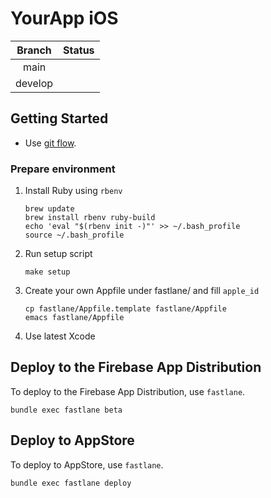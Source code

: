 # YourApp iOS

| Branch  |                                                                               Status                                                                               |
| :-----: | :----------------------------------------------------------------------------------------------------------------------------------------------------------------: |
| main  |  |
| develop |  |

## Getting Started

- Use [git flow](http://www.atmarkit.co.jp/ait/articles/1311/18/news017.html).

### Prepare environment

1) Install Ruby using `rbenv`

   ```
   brew update
   brew install rbenv ruby-build
   echo 'eval "$(rbenv init -)"' >> ~/.bash_profile
   source ~/.bash_profile
   ```

2) Run setup script

   ```
   make setup
   ```

3) Create your own Appfile under fastlane/ and fill `apple_id`

   ```
   cp fastlane/Appfile.template fastlane/Appfile
   emacs fastlane/Appfile
   ```

6) Use latest Xcode

## Deploy to the Firebase App Distribution

To deploy to the Firebase App Distribution, use `fastlane`.

    bundle exec fastlane beta

## Deploy to AppStore

To deploy to AppStore, use `fastlane`.

    bundle exec fastlane deploy
